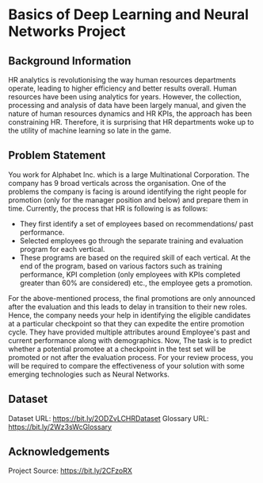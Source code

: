 # Basics of Deep Learning and Neural Networks Project

## Background Information
HR analytics is revolutionising the way human resources departments operate, leading to higher efficiency and better results overall. Human resources have been using analytics for years. However, the collection, processing and analysis of data have been largely manual, and given the nature of human resources dynamics and HR KPIs, the approach has been constraining HR. Therefore, it is surprising that HR departments woke up to the utility of machine learning so late in the game.

## Problem Statement
You work for Alphabet Inc. which is a large Multinational Corporation. The company has 9 broad verticals across the organisation. One of the problems the company is facing is around identifying the right people for promotion (only for the manager position and below) and prepare them in time.
Currently, the process that HR is following is as follows:
- They first identify a set of employees based on recommendations/ past performance.
- Selected employees go through the separate training and evaluation program for each vertical.
- These programs are based on the required skill of each vertical. At the end of the program, based on various factors such as training performance, KPI completion
(only employees with KPIs completed greater than 60% are considered) etc., the employee gets a promotion.

For the above-mentioned process, the final promotions are only announced after the evaluation and this leads to delay in transition to their new roles. Hence, the company needs your help in identifying the eligible candidates at a particular checkpoint so that they can expedite the entire promotion cycle.
They have provided multiple attributes around Employee's past and current performance along with demographics. Now, The task is to predict whether a potential promotee at a checkpoint in the test set will be promoted or not after the evaluation process. For your review process, you will be required to compare the effectiveness of your solution with some emerging technologies such as Neural Networks.

## Dataset
Dataset URL: https://bit.ly/2ODZvLCHRDataset
Glossary URL: https://bit.ly/2Wz3sWcGlossary

## Acknowledgements
Project Source: https://bit.ly/2CFzoRX

